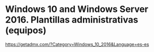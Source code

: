 # Windows 10 and Windows Server 2016. Plantillas administrativas (equipos)
https://getadmx.com/?Category=Windows_10_2016&Language=es-es

